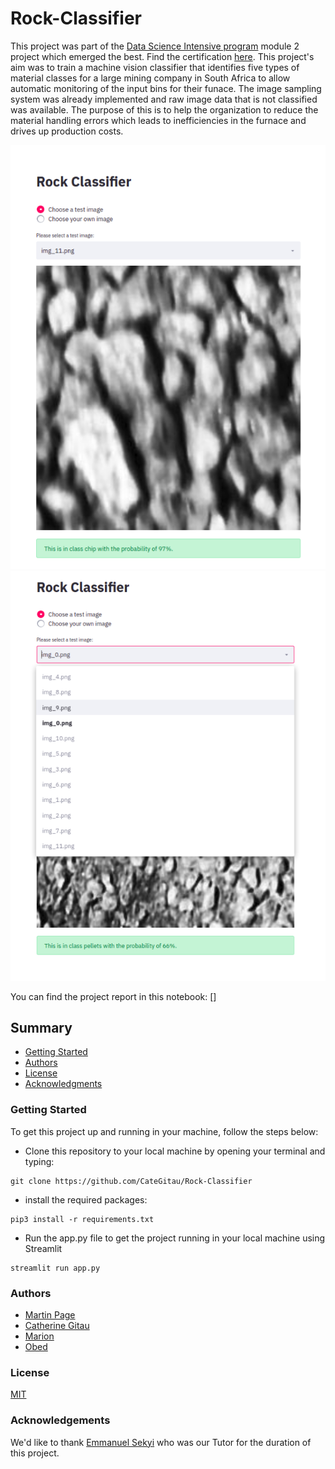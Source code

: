 # Rock-Classifier
This project was part of the [Data Science Intensive program](http://dsi-program.com/) module 2 project which emerged the best. Find the certification [here](https://drive.google.com/file/d/1dY4UCGuzdROj7-f2MNAf3kWuxqE__yld/view?usp=sharing). This project's aim was to 
train a machine vision classifier that identifies five types of material classes for a large mining company in South Africa to allow automatic monitoring of the input bins for their funace. The image sampling system was already implemented and raw image data that is not classified was available. The purpose of this is to help the organization to reduce the material handling errors which leads to inefficiencies in the furnace and drives up production costs. 

![rocks](/images/rock_1.png)
![rocks](/images/rock_2.png)

You can find the project report in this notebook: []



## Summary

 - [Getting Started](#getting-started)
 - [Authors](#authors)
 - [License](#license)
 - [Acknowledgments](#acknowledgments)


 ### Getting Started
 To get this project up and running in your machine, follow the steps below:

 - Clone this repository to your local machine by opening your terminal and typing:
 ```
 git clone https://github.com/CateGitau/Rock-Classifier
 ```

 - install the required packages:
 ```
 pip3 install -r requirements.txt
 ```

 - Run the app.py file to get the project running in your local machine using Streamlit
 ```
 streamlit run app.py
 ```

 ### Authors
 - [Martin Page](https://github.com/malcolmrite-dsi)
 - [Catherine Gitau](https://github.com/CateGitau)
 - [Marion](Boynton)
 - [Obed](Dzikunu)

 ### License

 [MIT](https://mit-license.org/)

 ### Acknowledgements

 We'd like to thank [Emmanuel Sekyi](https://www.linkedin.com/in/thesekyi/?originalSubdomain=gh) who was our Tutor for the duration of this project.
